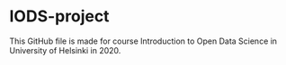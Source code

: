 # IODS-project

This GitHub file is made for course Introduction to Open Data Science in University of Helsinki in 2020.
